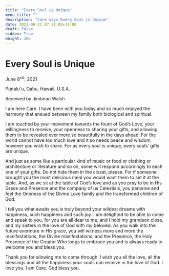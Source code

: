 ```yaml
---
title: "Every Soul is Unique"
menu_title: ""
description: "Care says Every Soul is Unique"
date: 2021-06-11 07:21:03+11:00
draft: False
hidden: True
weight: 386
---
```

# Every Soul is Unique

June 8<sup>nd</sup>, 2021

Punalu'u, Oahu, Hawaii, U.S.A.

Received by Jimbeau Walsh   



I am here Care. I have been with you today and so much enjoyed the harmony that ensued between my family both biological and spiritual. 

I am touched by your movement towards the fount of God’s Love, your willingness to receive, your openness to sharing your gifts, and allowing them to be revealed ever more so beautifully in the days ahead. For the world cannot have too much love and it so needs peace and wisdom, however you wish to share. For as every soul is unique, every souls’ gifts are unique. 

And just as some like a particular kind of music or food or clothing or architecture or literature and so on, some will respond accordingly to each one of your gifts. Do not hide them in the closet, please. For if someone brought you the most delicious meal you would want them to set it at the table. And, as we sit at the table of God’s love and as you pray to be in His Grace and Presence and the company of us Celestials, you perceive and feel the Oneness of the Divine Love family and the transformed children of God. 

I tell you what awaits you is truly beyond your wildest dreams with happiness, such happiness and such joy. I am delighted to be able to come and speak to you, for you are all dear to me, and I hold my grandson close, and my sisters in the love of God with my beloved. As you walk into the future evermore in His grace, you will witness more and more the manifestations, the Divine manifestations, and the Presence, the Holy Presence of the Creator Who longs to embrace you and is always ready to welcome you and bless you. 

Thank you for allowing me to come through. I wish you all the love, all the blessings and all the happiness your souls can receive in the love of God. I love you. I am Care. God bless you. 